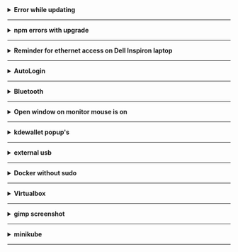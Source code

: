<details>
  <summary><strong>Error while updating</strong><hr /></summary>
  <h3>(something like "error: liburing: signature from ...")</h3>
  
```sh
sudo pacman -Sy archlinux-keyring
sudo pacman -Syyu
```

## Error upgrading due to conflicting files, or any other upgrade issue

[Click for `pacman` arch wiki](https://wiki.archlinux.org/index.php/pacman)

</details>
<details>
  <summary><strong>npm errors with upgrade</strong><hr/></summary>
  
```sh
npm uninstall -g npm
```

then re-ran `sudo pacman -Syyu`

</details>
<details>
  <summary><strong>Reminder for ethernet access on Dell Inspiron laptop</strong><hr /></summary>
  
Get interface with `ip addr`<br />
Then run `sudo ip link set <intertace> up` e.g. `sudo ip link set enp9s0 up`<br />
Then ping a site.

 </details>
 <details>
   <summary><strong>AutoLogin</strong><hr/></summary>
  
Autologin after screen sleep/off: <br />
1.) Go to System Settings <br />
2.) type `lock` in search <br />
3.) Go to Screen Locking <br />
4.) uncheck Lock screen: \_\_ Automatically After: 5 minutes <br />

</details>
<details>
  <summary><strong>Bluetooth</strong><hr/></summary>
  
### Bluetooth setup:

-- pulseaudio-bluetooth pkg contains bluez && pulseaudio

`sudo pacman -S bluez-utils` <br />
`systemctl enable bluetooth.service` <br />

`sudo pacman -S pulseaudio-bluetooth` <br />

connect: <br />
1.) `bluetoothctl` <br />
2.) `power on` <br />
3.) `agent on` <br />
4.) `default-agent` <br />
5.) `scan on` <br />
6.) `pair 3B:06:EF:35:58:A8` <--- whichever address you want to pair <br />
7.) `connect 3B:06:EF:35:58:A8` <br />

if connection for bluetooth fails: <br />
1.) Exit bluetoothctl <br />
2.) `pulseaudio -k` <br />
3.) `bluetoothctl` <br />
4.) `connect 3B:06:EF:35:58:A8` <br />

power Bluetooth adapter on after reboot: <br />
in `/etc/bluetooth/main.conf`, there are a lot of commented out commands. <br />
uncomment the varables in each respective section `[General]` and `[Policy]` <br />

```sh
[General]
DiscoverableTimeout = 0
Discoverable=true
[Policy]
AutoEnable=true
```

in `/etc/pulse/default.pa` <br />
`load-module module-switch-on-connect` <br />

### Bluetooth Display battery (sort of resolved):

Things I've done, not sure which one made it work:

see [Bluetooth_Headset_Battery_Level](https://github.com/TheWeirdDev/Bluetooth_Headset_Battery_Level).

(I don't remember how (or IF) I installed the equivalent of `python-pybluez`,
`python3-pybluez` or `python3-bluez` b/c after running
`pacman -Ss python3-pybluez` (and the same for the other two)
none showed they were installed.)

```sh
git clone git@github.com:TheWeirdDev/Bluetooth_Headset_Battery_Level.git
cd Bluetooth_Headset_Battery_Level
chmod +x bluetooth_battery.pyb
./bluetooth_battery.py <MAC_ADDRESS>
```

To get the desired MAC_ADDRESS, run `bluetoothctl devices`. <br />
My output is `Device C3:50:5B:21:9C:E9 dactylm45_left`.

e.g.:

```sh
git clone git@github.com:TheWeirdDev/Bluetooth_Headset_Battery_Level.git
cd Bluetooth_Headset_Battery_Level
chmod +x bluetooth_battery.pyb
./bluetooth_battery.py C3:50:5B:21:9C:E9
```

This output:

```sh
Couldn't find the RFCOMM port number
C3:50:5B:21:9C:E9 is offline [Errno 112] Host is down
```

So I followed the docs but kept getting the same output. <br />
I ran the Docker option first b/c I didn't remember successfully
installing the python-pybluez packages. The result was the same.

I also tried `upower -d` (`upower --dump`). <br />
If the battery level isn't already showing, then that device
will not be listed. After the battery level showed, that device
was on the list.

I ran `upower -i $(upower -e | grep 'BAT') | grep -E "state|to\ full|percentage"`,
not sure what that does, but I found that in a blog or in
stackoverflow.

After running each of those, the battery level still did not
show up. I installed `acpi` and ran both `acpi` and `acpi -V`,
but I don't know much about `acpi`.

I went ahead and ran `sudo pacman -Syyu` b/c it was about time
to run it and after restarting, the battery level showed up.

The next day, I turn on the computer and no battery level. I
wake up the keyboard and run a few of the above and no status.
I restart, with the keyboard awake, and the battery level
showed.

So, not exactly sure which of the above (if any) worked.

~~For now, I'll just try to remember to wake the keyboard before turning on computer.~~

I woke keyboard before turning on computer, no battery level.
I plugged in keyboard, no battery, while computer shutting down,
I unplugged usb. <br />
I initially wake keyboard and turn on computer, no battery. <br />
With computer on and keyboard awake, reboot, and battery
level showed.

</details>
<details>
  <summary><strong>Open window on monitor mouse is on</strong><hr/></summary>

Open window on same monitor as mouse:<br />
1.) System Settings<br />
2.) Window Management<br />
3.) Window Behavior<br />
4.) Click "Active screen follows mouse" in Multiscreen behavior section

</details>
<details>
  <summary><strong>kdewallet popup's</strong><hr/></summary>

If kdewallet keeps showing up:<br />
(from arch linux docs, if using google-chrome aur)<br />
run `vim .config/chrome-flags.conf` and add `--password-store=basic`

</details>
<details>
  <summary><strong>external usb</strong><hr/></summary>

Install `ntfs-3g`:<br />
`sudo pacman -S ntfs-3g`<br />
restart <br />
make usb directory:<br />
`sudo mkdir /mnt/usb`<br />
locate usb device with `lsblk`, `df -h`, or some other method.
For me, I see

```sh
sdb
|
--sdb1
```

mount device from location given by `lsblk` (or whichever method you use):<br />
`sudo mount /dev/sdb1 /mnt/usb`<br />
Access the usb in `/mnt/usb`

</details>
<details>
  <summary><strong>Docker without sudo</strong><hr/></summary>

Instead of `sudo docker ps`, add user to docker group by running `sudo gpasswd -a <user> <group>`<br />
(e.g. `sudo gpasswd -a justin docker`)<br />
then, reboot and now run `docker ps`.

  </details>
<details>
  <summary><strong>Virtualbox</strong><hr/></summary>

`sudo pacman -S virtualbox-host-dkms` not `virtual-host-modules-arch`. `virtual-host-modules-arch` did not have vboxdrv.

  </details>
<details>
  <summary><strong>gimp screenshot</strong><hr/></summary>

Instead of just running `gimp` from command line, run<br />`dbus-launch gimp`<br />
then go to File >> Create >> Screenshot

  </details>
<details>
  <summary><strong>minikube</strong><hr/></summary>

```sh
minikube start
```

```sh
minikube status
```

if get `machine does not exist` or `Error: No such container: minikube` then run:

```sh
minikube delete
```

and then

```sh
minikube start
```

again.

  </details>
